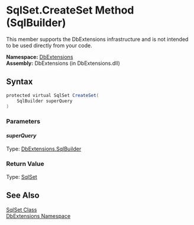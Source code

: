 SqlSet.CreateSet Method (SqlBuilder)
====================================
This member supports the DbExtensions infrastructure and is not intended to be used directly from your code.

**Namespace:** [DbExtensions][1]  
**Assembly:** DbExtensions (in DbExtensions.dll)

Syntax
------

```csharp
protected virtual SqlSet CreateSet(
	SqlBuilder superQuery
)
```

### Parameters

#### *superQuery*
Type: [DbExtensions.SqlBuilder][2]  


### Return Value
Type: [SqlSet][3]

See Also
--------
[SqlSet Class][3]  
[DbExtensions Namespace][1]  

[1]: ../README.md
[2]: ../SqlBuilder/README.md
[3]: README.md